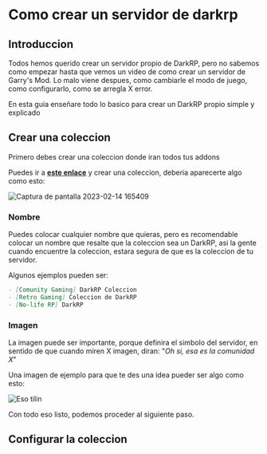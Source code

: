# Como crear un servidor de darkrp

## Introduccion

Todos hemos querido crear un servidor propio de DarkRP, pero no sabemos como empezar hasta que vemos un video de como crear un servidor de Garry's Mod.
Lo malo viene despues, como cambiarle el modo de juego, como configurarlo, como se arregla X error.

En esta guia enseñare todo lo basico para crear un DarkRP propio simple y explicado

## Crear una coleccion

Primero debes crear una coleccion donde iran todos tus addons

Puedes ir a **[este enlace](https://steamcommunity.com/workshop/editcollection/?appid=4000)** y crear una coleccion, deberia aparecerte algo como esto:

![Captura de pantalla 2023-02-14 165409](https://user-images.githubusercontent.com/70909800/218846975-83f63a20-3a85-4468-b611-d4f60b3823c6.png)

### Nombre

Puedes colocar cualquier nombre que quieras, pero es recomendable colocar un nombre que resalte que la coleccion sea un DarkRP, asi la gente cuando encuentre la coleccion, estara segura de que es la coleccion de tu servidor.

Algunos ejemplos pueden ser:
```markdown
- [Comunity Gaming] DarkRP Coleccion
- [Retro Gaming] Coleccion de DarkRP
- [No-life RP] DarkRP
```

### Imagen

La imagen puede ser importante, porque definira el simbolo del servidor, en sentido de que cuando miren X imagen, diran:
"_Oh si, esa es la comunidad X_"

Una imagen de ejemplo para que te des una idea pueder ser algo como esto:

![Eso tilin](https://user-images.githubusercontent.com/70909800/218853617-f6bf5c08-f6d6-4ab8-bbc5-76925f19087b.png)

Con todo eso listo, podemos proceder al siguiente paso.

## Configurar la coleccion

